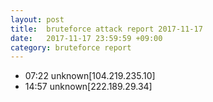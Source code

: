 ```yaml
---
layout: post
title:  bruteforce attack report 2017-11-17
date:   2017-11-17 23:59:59 +09:00
category: bruteforce report
---
```


* 07:22 unknown[104.219.235.10]
* 14:57 unknown[222.189.29.34]
